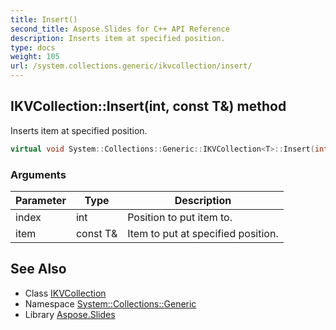 ```yaml
---
title: Insert()
second_title: Aspose.Slides for C++ API Reference
description: Inserts item at specified position.
type: docs
weight: 105
url: /system.collections.generic/ikvcollection/insert/
---
```

## IKVCollection::Insert(int, const T\&) method


Inserts item at specified position.

```cpp
virtual void System::Collections::Generic::IKVCollection<T>::Insert(int index, const T &item) override
```


### Arguments

| Parameter | Type | Description |
| --- | --- | --- |
| index | int | Position to put item to. |
| item | const T\& | Item to put at specified position. |

## See Also

* Class [IKVCollection](../)
* Namespace [System::Collections::Generic](../../)
* Library [Aspose.Slides](../../../)